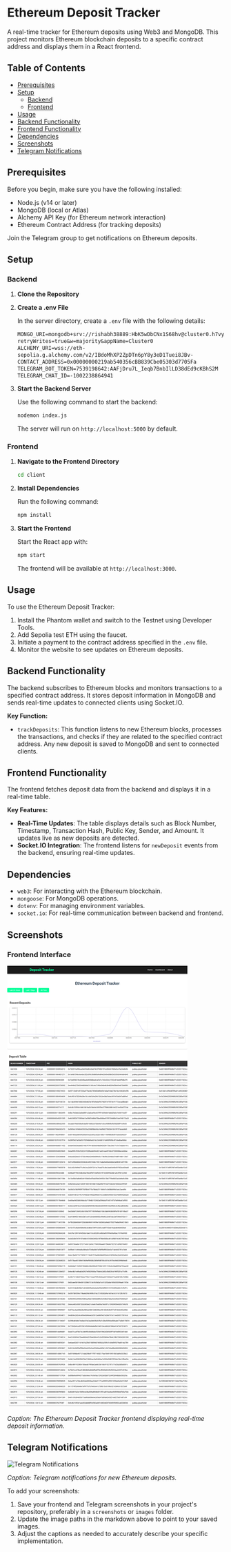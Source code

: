 # Ethereum Deposit Tracker

A real-time tracker for Ethereum deposits using Web3 and MongoDB. This project monitors Ethereum blockchain deposits to a specific contract address and displays them in a React frontend.

## Table of Contents

- [Prerequisites](#prerequisites)
- [Setup](#setup)
  - [Backend](#backend)
  - [Frontend](#frontend)
- [Usage](#usage)
- [Backend Functionality](#backend-functionality)
- [Frontend Functionality](#frontend-functionality)
- [Dependencies](#dependencies)
- [Screenshots](#screenshots)
- [Telegram Notifications](#telegram-notifications)

## Prerequisites

Before you begin, make sure you have the following installed:

- Node.js (v14 or later)
- MongoDB (local or Atlas)
- Alchemy API Key (for Ethereum network interaction)
- Ethereum Contract Address (for tracking deposits)

Join the Telegram group to get notifications on Ethereum deposits.

## Setup

### Backend

1. **Clone the Repository**

2. **Create a .env File**

   In the server directory, create a `.env` file with the following details:

   ```
   MONGO_URI=mongodb+srv://rishabh38889:HbK5wDbCNx1S68hv@cluster0.h7vy0.mongodb.net/?retryWrites=true&w=majority&appName=Cluster0
   ALCHEMY_URI=wss://eth-sepolia.g.alchemy.com/v2/IBdoMhXP2ZpDTn6pY8y3eD1Tuei8JBv-
   CONTACT_ADDRESS=0x00000000219ab540356cBB839Cbe05303d7705Fa
   TELEGRAM_BOT_TOKEN=7539198642:AAFjDru7L_Ieqb7BnbIlLD38dEd9cKBhS2M
   TELEGRAM_CHAT_ID=-1002238864941
   ```

3. **Start the Backend Server**

   Use the following command to start the backend:

   ```bash
   nodemon index.js
   ```

   The server will run on `http://localhost:5000` by default.

### Frontend

1. **Navigate to the Frontend Directory**

   ```bash
   cd client
   ```

2. **Install Dependencies**

   Run the following command:

   ```bash
   npm install
   ```

3. **Start the Frontend**

   Start the React app with:

   ```bash
   npm start
   ```

   The frontend will be available at `http://localhost:3000`.

## Usage

To use the Ethereum Deposit Tracker:

1. Install the Phantom wallet and switch to the Testnet using Developer Tools.
2. Add Sepolia test ETH using the faucet.
3. Initiate a payment to the contract address specified in the `.env` file.
4. Monitor the website to see updates on Ethereum deposits.

## Backend Functionality

The backend subscribes to Ethereum blocks and monitors transactions to a specified contract address. It stores deposit information in MongoDB and sends real-time updates to connected clients using Socket.IO.

**Key Function:**

- `trackDeposits`: This function listens to new Ethereum blocks, processes the transactions, and checks if they are related to the specified contract address. Any new deposit is saved to MongoDB and sent to connected clients.

## Frontend Functionality

The frontend fetches deposit data from the backend and displays it in a real-time table.

**Key Features:**

- **Real-Time Updates**: The table displays details such as Block Number, Timestamp, Transaction Hash, Public Key, Sender, and Amount. It updates live as new deposits are detected.
- **Socket.IO Integration**: The frontend listens for `newDeposit` events from the backend, ensuring real-time updates.

## Dependencies

- `web3`: For interacting with the Ethereum blockchain.
- `mongoose`: For MongoDB operations.
- `dotenv`: For managing environment variables.
- `socket.io`: For real-time communication between backend and frontend.

## Screenshots

### Frontend Interface

![Frontend Screenshot](https://github.com/VyasRishabh/LuganodesTask/blob/master/IMG1.png)

*Caption: The Ethereum Deposit Tracker frontend displaying real-time deposit information.*

## Telegram Notifications

![Telegram Notifications](path/to/telegram-screenshot.png)

*Caption: Telegram notifications for new Ethereum deposits.*

To add your screenshots:

1. Save your frontend and Telegram screenshots in your project's repository, preferably in a `screenshots` or `images` folder.
2. Update the image paths in the markdown above to point to your saved images.
3. Adjust the captions as needed to accurately describe your specific implementation.

